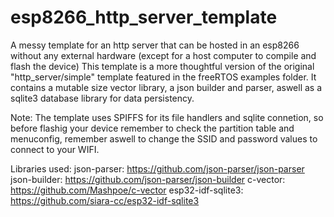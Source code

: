 # esp8266_http_server_template
A messy template for an http server that can be hosted in an esp8266 without any external hardware (except for a host computer to compile and flash the device)
This template is a more thoughtful version of the original "http_server/simple" template featured in the freeRTOS examples folder. It contains a mutable size vector library, a json builder and parser, aswell as a sqlite3 database library for data persistency.

Note: The template uses SPIFFS for its file handlers and sqlite connetion, so before flashig your device remember to check the partition table and menuconfig, remember aswell to change the SSID and password values to connect to your WIFI.

Libraries used:
json-parser: https://github.com/json-parser/json-parser
json-builder: https://github.com/json-parser/json-builder
c-vector: https://github.com/Mashpoe/c-vector
esp32-idf-sqlite3: https://github.com/siara-cc/esp32-idf-sqlite3
